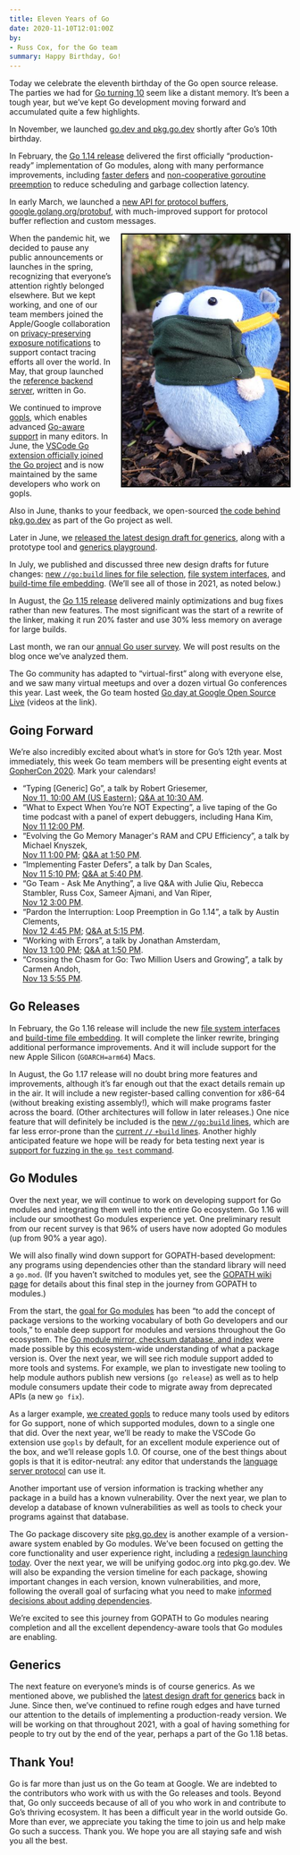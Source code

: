 ```yaml
---
title: Eleven Years of Go
date: 2020-11-10T12:01:00Z
by:
- Russ Cox, for the Go team
summary: Happy Birthday, Go!
---
```



Today we celebrate the eleventh birthday of the Go open source release.
The parties we had for
[Go turning 10](https://blog.golang.org/10years)
seem like a distant memory.
It’s been a tough year, but
we’ve kept Go development moving forward
and accumulated quite a few highlights.

In November, we launched [go.dev and pkg.go.dev](https://blog.golang.org/go.dev)
shortly after Go’s 10th birthday.

In February, the [Go 1.14 release](https://blog.golang.org/go1.14)
delivered the first officially “production-ready” implementation of Go modules,
along with many performance improvements,
including
[faster defers](https://golang.org/design/34481-opencoded-defers)
and
[non-cooperative goroutine preemption](https://golang.org/design/24543/conservative-inner-frame)
to reduce scheduling
and garbage collection latency.

In early March, we launched a
[new API for protocol buffers](https://blog.golang.org/protobuf-apiv2),
[google.golang.org/protobuf](https://pkg.go.dev/google.golang.org/protobuf),
with much-improved support for protocol buffer reflection and custom messages.

<img src="11years/gophermask.jpg" height="450" width="300" align="right" style="border: 2px solid black; margin: 0 0 1em 1em;">

When the pandemic hit, we decided to pause any public announcements
or launches in the spring,
recognizing that everyone’s attention rightly belonged elsewhere.
But we kept working, and one of our team members joined the
Apple/Google collaboration on
[privacy-preserving exposure notifications](https://www.google.com/covid19/exposurenotifications/)
to support contact tracing efforts all over the world.
In May, that group launched the
[reference backend server](https://github.com/google/exposure-notifications-server),
written in Go.

We continued to improve [gopls](https://www.youtube.com/watch?v=EFJfdWzBHwE),
which enables advanced
[Go-aware support](https://github.com/golang/tools/blob/master/gopls/doc/user.md)
in many editors.
In June, the
[VSCode Go extension officially joined the Go project](https://blog.golang.org/vscode-go)
and is now maintained by the same developers who work on gopls.

Also in June, thanks to your feedback, we open-sourced
[the code behind pkg.go.dev](https://blog.golang.org/pkgsite)
as part of the Go project as well.

Later in June, we
[released the latest design draft for generics](https://blog.golang.org/generics-next-step),
along with a prototype tool and [generics playground](https://go2goplay.golang.org/).

In July, we published and discussed three new design drafts for future changes:
[new `//go:build` lines for file selection](https://golang.org/design/draft-gobuild),
[file system interfaces](https://golang.org/design/draft-iofs),
and
[build-time file embedding](https://golang.org/design/draft-embed).
(We’ll see all of those in 2021, as noted below.)

In August, the [Go 1.15 release](https://blog.golang.org/go1.15)
delivered mainly optimizations and bug fixes rather than new features.
The most significant was the start of a rewrite of the linker,
making it run 20% faster and use 30% less memory
on average for large builds.

Last month, we ran our [annual Go user survey](https://blog.golang.org/survey2020).
We will post results on the blog once we’ve analyzed them.

The Go community has adapted to “virtual-first” along with everyone else,
and we saw many virtual meetups and over a dozen virtual Go conferences this year.
Last week, the Go team hosted
[Go day at Google Open Source Live](https://opensourcelive.withgoogle.com/events/go)
(videos at the link).

## Going Forward

We’re also incredibly excited about what’s in store for Go’s 12th year.
Most immediately, this week Go team members will
be presenting eight events at
[GopherCon 2020](https://www.gophercon.com/).
Mark your calendars!

- “Typing [Generic] Go”,
  a talk by Robert Griesemer,\
  [Nov 11, 10:00 AM (US Eastern)](https://www.gophercon.com/agenda/session/233094);
  [Q&A at 10:30 AM](https://www.gophercon.com/agenda/session/417935).
- “What to Expect When You’re NOT Expecting”,
  a live taping of the Go time podcast with a panel of expert debuggers,
  including Hana Kim,\
  [Nov 11 12:00 PM](https://www.gophercon.com/agenda/session/2334490).
- “Evolving the Go Memory Manager's RAM and CPU Efficiency”,
  a talk by Michael Knyszek,\
  [Nov 11 1:00 PM](https://www.gophercon.com/agenda/session/233086);
  [Q&A at 1:50 PM](https://www.gophercon.com/agenda/session/417940).
- “Implementing Faster Defers”,
  a talk by Dan Scales,\
  [Nov 11 5:10 PM](https://www.gophercon.com/agenda/session/233397);
  [Q&A at 5:40 PM](https://www.gophercon.com/agenda/session/417941).
 - “Go Team - Ask Me Anything”,
  a live Q&A with Julie Qiu, Rebecca Stambler, Russ Cox, Sameer Ajmani, and Van Riper,\
  [Nov 12 3:00 PM](https://www.gophercon.com/agenda/session/420539).
- “Pardon the Interruption: Loop Preemption in Go 1.14”,
  a talk by Austin Clements,\
  [Nov 12 4:45 PM](https://www.gophercon.com/agenda/session/233441);
  [Q&A at 5:15 PM](https://www.gophercon.com/agenda/session/417943).
- “Working with Errors”,
  a talk by Jonathan Amsterdam,\
  [Nov 13 1:00 PM](https://www.gophercon.com/agenda/session/233432);
  [Q&A at 1:50 PM](https://www.gophercon.com/agenda/session/417945).
- “Crossing the Chasm for Go: Two Million Users and Growing”,
  a talk by Carmen Andoh,\
  [Nov 13 5:55 PM](https://www.gophercon.com/agenda/session/233426).

## Go Releases

In February, the Go 1.16 release will include the new
[file system interfaces](https://tip.golang.org/pkg/io/fs/)
and
[build-time file embedding](https://tip.golang.org/pkg/embed/).
It will complete the linker rewrite, bringing additional performance improvements.
And it will include support for the new Apple Silicon (`GOARCH=arm64`) Macs.

In August, the Go 1.17 release will no doubt bring more features and improvements,
although it’s far enough out that the exact details remain up in the air.
It will include a new register-based calling convention for x86-64
(without breaking existing assembly!),
which will make programs faster across the board.
(Other architectures will follow in later releases.)
One nice feature that will definitely be included is the
[new `//go:build` lines](https://golang.org/design/draft-gobuild),
which are far less error-prone than the
[current `//` `+build` lines](https://golang.org/cmd/go/#hdr-Build_constraints).
Another highly anticipated feature we hope will be ready for beta testing next year
is
[support for fuzzing in the `go test` command](https://golang.org/design/draft-fuzzing).

## Go Modules

Over the next year, we will continue to work on developing support for Go modules
and integrating them well into the entire Go ecosystem.
Go 1.16 will include our smoothest Go modules experience yet.
One preliminary result from our recent survey is that 96% of users
have now adopted Go modules (up from 90% a year ago).

We will also finally wind down support for GOPATH-based development:
any programs using dependencies other than the standard library will need a `go.mod`.
(If you haven’t switched to modules yet, see the
[GOPATH wiki page](https://golang.org/wiki/GOPATH)
for details about this final step in the journey from GOPATH to modules.)

From the start, the [goal for Go modules](https://research.swtch.com/vgo-intro)
has been “to add the concept of package versions to the working vocabulary
of both Go developers and our tools,”
to enable deep support for modules and versions throughout the Go ecosystem.
The [Go module mirror, checksum database, and index](https://blog.golang.org/modules2019)
were made possible by this ecosystem-wide understanding of what a package version is.
Over the next year, we will see rich module support added to more tools and systems.
For example, we plan to investigate new tooling to help module authors publish new versions
(`go release`)
as well as to help module consumers update their code to migrate away from
deprecated APIs (a new `go fix`).

As a larger example,
[we created gopls](https://github.com/golang/tools/blob/master/gopls/README.md)
to reduce many tools used by editors for Go support,
none of which supported modules, down to a single one that did.
Over the next year,
we’ll be ready to make the VSCode Go extension use `gopls` by default,
for an excellent module experience out of the box,
and we’ll release gopls 1.0.
Of course, one of the best things about gopls is that it is editor-neutral:
any editor that understands the
[language server protocol](https://langserver.org/)
can use it.

Another important use of version information is tracking whether
any package in a build has a known vulnerability.
Over the next year, we plan to develop a database of known vulnerabilities
as well as tools to check your programs against that database.

The Go package discovery site
[pkg.go.dev](https://pkg.go.dev/)
is another example of a version-aware system enabled by Go modules.
We’ve been focused on getting the core functionality and user experience right,
including a
[redesign launching today](https://blog.golang.org/pkgsite-redesign).
Over the next year,
we will be unifying godoc.org into pkg.go.dev.
We will also be expanding the version timeline for each package,
showing important changes in each version,
known vulnerabilities, and more,
following the overall goal of surfacing what you need to make
[informed decisions about adding dependencies](https://research.swtch.com/deps).

We’re excited to see this journey from GOPATH to Go modules
nearing completion and all the excellent dependency-aware tools
that Go modules are enabling.

## Generics

The next feature on everyone’s minds is of course generics.
As we mentioned above, we published the
[latest design draft for generics](https://blog.golang.org/generics-next-step)
back in June.
Since then, we’ve continued to refine rough edges and have turned our
attention to the details of implementing a production-ready version.
We will be working on that throughout 2021, with a goal of having
something for people to try out by the end of the year,
perhaps a part of the Go 1.18 betas.

## Thank You!

Go is far more than just us on the Go team at Google.
We are indebted to the contributors who work with us with the Go releases and tools.
Beyond that, Go only succeeds because of all of you who work in
and contribute to Go’s thriving ecosystem.
It has been a difficult year in the world outside Go.
More than ever, we appreciate you taking the time
to join us and help make Go such a success.
Thank you.
We hope you are all staying safe and wish you all the best.

